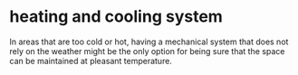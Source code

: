 # heating and cooling system

In areas that are too cold or hot, having a mechanical system
that does not rely on the weather might be the only option 
for being sure that the space can be maintained at pleasant 
temperature.